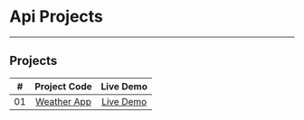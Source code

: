 # Api Projects

---

## Projects

| #  |                          Project Code                          |                                     Live Demo                                     |
|:--:|:--------------------------------------------------------------:|:---------------------------------------------------------------------------------:|
| 01 |                   [Weather App](Weather-App/Weather-main)                  |              [Live Demo](https://weather-app-stockfish.vercel.app/)               |

